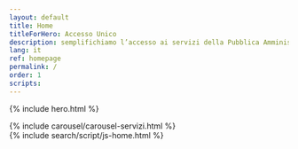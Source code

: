 ```yaml
---
layout: default
title: Home
titleForHero: Accesso Unico
description: semplifichiamo l’accesso ai servizi della Pubblica Amministrazione in Umbria
lang: it
ref: homepage
permalink: /
order: 1
scripts: 
---
```


{% include hero.html %}

<main class="container my-4" markdown="1">
  {% include carousel/carousel-servizi.html %}
</main>
{% include search/script/js-home.html %}
